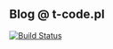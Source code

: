 ## Blog @ t-code.pl

[![Build Status](https://travis-ci.org/tpluscode/tpluscode.github.io.svg?branch=source)](https://travis-ci.org/tpluscode/tpluscode.github.io)
